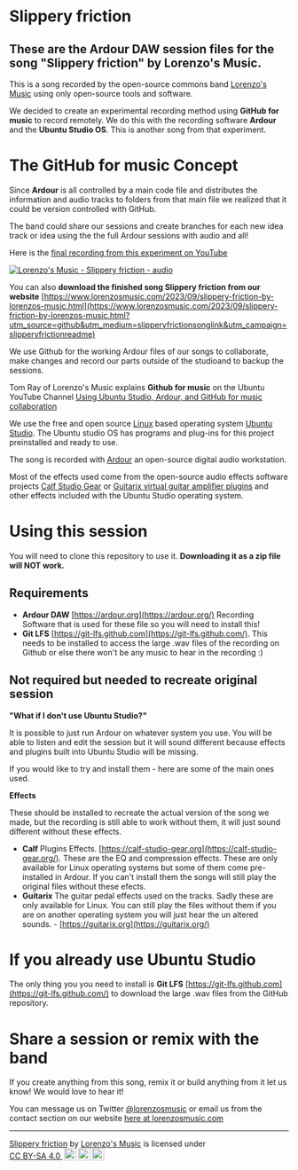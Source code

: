 # Slippery friction
## These are the Ardour DAW session files for the song "Slippery friction" by Lorenzo's Music.

This is a song recorded by the open-source commons band [Lorenzo's Music](https://www.lorenzosmusic.com/?utm_source=github&utm_medium=bandlink&utm_campaign=slipperyfrictionreadme) using only open-source tools and software.

We decided to create an experimental recording method using **GitHub for music** to record remotely. We do this with the recording software **Ardour** and the **Ubuntu Studio OS**. This is another song from that experiment.

# The GitHub for music Concept
Since **Ardour** is all controlled by a main code file and distributes the information and audio tracks to folders from that main file we realized that it could be version controlled with GitHub. 

The band could share our sessions and create branches for each new idea track or idea using the the full Ardour sessions with audio and all!

Here is the [final recording from this experiment on YouTube](https://youtu.be/P3qRj8uPYzc)

[![Lorenzo's Music - Slippery friction - audio](https://img.youtube.com/vi/P3qRj8uPYzc/0.jpg)](https://youtu.be/P3qRj8uPYzc)

You can also **download the finished song Slippery friction from our website**
[https://www.lorenzosmusic.com/2023/09/slippery-friction-by-lorenzos-music.html](https://www.lorenzosmusic.com/2023/09/slippery-friction-by-lorenzos-music.html?utm_source=github&utm_medium=slipperyfrictionsonglink&utm_campaign=slipperyfrictionreadme)

We use Github for the working Ardour files of our songs to collaborate, make changes and record our parts outside of the studioand to backup the sessions.

Tom Ray of Lorenzo's Music explains **Github for music** on the Ubuntu YouTube Channel [Using Ubuntu Studio, Ardour, and GitHub for music collaboration](https://youtu.be/gB7AsFbtJic?si=QWUdkPWiO-VU_yAF&t=30)

We use the free and open source [Linux](https://www.linux.org/) based operating system [Ubuntu Studio](https://ubuntustudio.org/). The Ubuntu studio OS has programs and plug-ins for this project preinstalled and ready to use.

The song is recorded with [Ardour](https://ardour.org/) an open-source digital audio workstation.

Most of the effects used come from the open-source audio effects software projects [Calf Studio Gear](https://calf-studio-gear.org/) or [Guitarix virtual guitar amplifier plugins](https://guitarix.org/) and other effects included with the Ubuntu Studio operating system.

# Using this session
You will need to clone this repository to use it. **Downloading it as a zip file will NOT work.**

## Requirements
* **Ardour DAW** [https://ardour.org](https://ardour.org/) Recording Software that is used for these file so you will need to install this!
* **Git LFS** [https://git-lfs.github.com](https://git-lfs.github.com/). This needs to be installed to access the large .wav files of the recording on Github or else there won't be any music to hear in the recording :)

## Not required but needed to recreate original session

**"What if I don't use Ubuntu Studio?"**

It is possible to just run Ardour on whatever system you use. You will be able to listen and edit the session but it will sound different because effects and plugins built into Ubuntu Studio will be missing.

If you would like to try and install them - here are some of the main ones used.

**Effects**

These should be installed to recreate the actual version of the song we made, but the recording is still able to work without them, it will just sound different without these effects.
* **Calf** Plugins Effects. [https://calf-studio-gear.org](https://calf-studio-gear.org/). These are the EQ and compression effects. These are only available for Linux operating systems but some of them come pre-installed in Ardour. If you can't install them the songs will still play the original files without these efects.
* **Guitarix** The guitar pedal effects used on the tracks. Sadly these are only available for Linux. You can still play the files without them if you are on another operating system you will just hear the un altered sounds. - [https://guitarix.org](https://guitarix.org/)

# If you already use Ubuntu Studio
The only thing you you need to install is  **Git LFS** [https://git-lfs.github.com](https://git-lfs.github.com/) to download the large .wav files from the GitHub repository.

# Share a session or remix with the band
If you create anything from this song, remix it or build anything from it let us know! We would love to hear it!

You can message us on Twitter [@lorenzosmusic](https://twitter.com/lorenzosmusic) or email us from the contact section on our website [here at lorenzosmusic.com](https://www.lorenzosmusic.com/p/contact.html?utm_source=github&utm_medium=contactlink&utm_campaign=slipperyfrictionreadme)

---
<p xmlns:cc="http://creativecommons.org/ns#" xmlns:dct="http://purl.org/dc/terms/"><a href="https://www.lorenzosmusic.com/2023/09/slippery-friction-by-lorenzos-music.html" property="dct:title" rel="cc:attributionURL">Slippery friction</a> by <a href="https://www.lorenzosmusic.com" property="cc:attributionName" rel="cc:attributionURL dct:creator">Lorenzo's Music</a> is licensed under <a href="http://creativecommons.org/licenses/by-sa/4.0/?ref=chooser-v1" rel="license noopener noreferrer" style="display: inline-block;" target="_blank">CC BY-SA 4.0 <img src="https://mirrors.creativecommons.org/presskit/icons/cc.svg?ref=chooser-v1" style="height: 22px; margin-left: 3px; vertical-align: text-bottom;"><img src="https://mirrors.creativecommons.org/presskit/icons/by.svg?ref=chooser-v1" style="height: 22px; margin-left: 3px; vertical-align: text-bottom;"><img src="https://mirrors.creativecommons.org/presskit/icons/sa.svg?ref=chooser-v1" style="height: 22px; margin-left: 3px; vertical-align: text-bottom;"></a></p>
